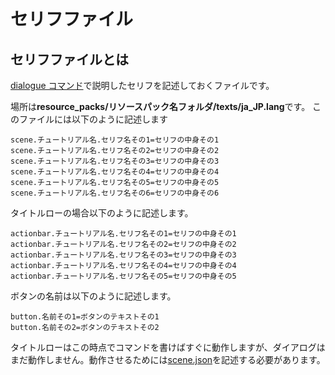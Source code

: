 # セリフファイル

## セリフファイルとは

[dialogue コマンド](/command/dialogue)で説明したセリフを記述しておくファイルです。

場所は**resource_packs/リソースパック名フォルダ/texts/ja_JP.lang**です。
このファイルには以下のように記述します

```
scene.チュートリアル名.セリフ名その1=セリフの中身その1
scene.チュートリアル名.セリフ名その2=セリフの中身その2
scene.チュートリアル名.セリフ名その3=セリフの中身その3
scene.チュートリアル名.セリフ名その4=セリフの中身その4
scene.チュートリアル名.セリフ名その5=セリフの中身その5
scene.チュートリアル名.セリフ名その6=セリフの中身その6
```

タイトルローの場合以下のように記述します。

```
actionbar.チュートリアル名.セリフ名その1=セリフの中身その1
actionbar.チュートリアル名.セリフ名その2=セリフの中身その2
actionbar.チュートリアル名.セリフ名その3=セリフの中身その3
actionbar.チュートリアル名.セリフ名その4=セリフの中身その4
actionbar.チュートリアル名.セリフ名その5=セリフの中身その5
```

ボタンの名前は以下のように記述します。

```
button.名前その1=ボタンのテキストその1
button.名前その2=ボタンのテキストその2
```

タイトルローはこの時点でコマンドを書けばすぐに動作しますが、ダイアログはまだ動作しません。動作させるためには[scene.json](/file/scene)を記述する必要があります。
